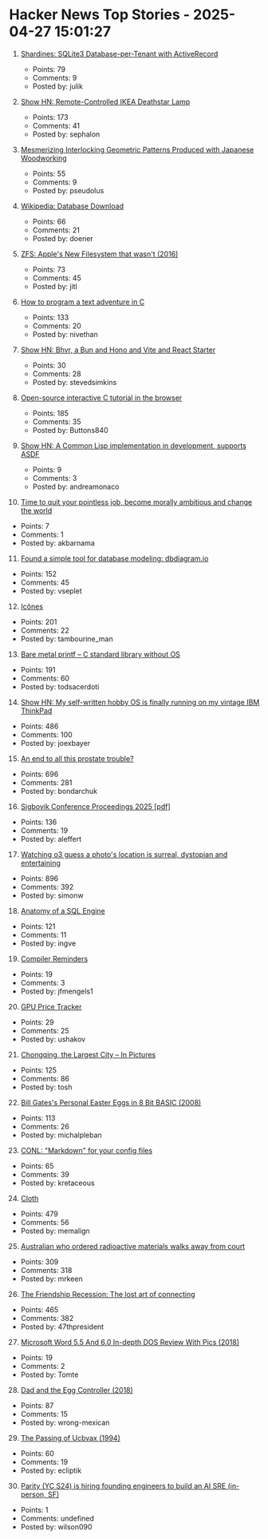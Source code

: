 # Hacker News Top Stories - 2025-04-27 15:01:27

1. [Shardines: SQLite3 Database-per-Tenant with ActiveRecord](https://blog.julik.nl/2025/04/a-can-of-shardines)
   - Points: 79
   - Comments: 9
   - Posted by: julik

2. [Show HN: Remote-Controlled IKEA Deathstar Lamp](https://gitlab.com/sephalon/deathstar_lamp)
   - Points: 173
   - Comments: 41
   - Posted by: sephalon

3. [Mesmerizing Interlocking Geometric Patterns Produced with Japanese Woodworking](https://www.smithsonianmag.com/smithsonian-institution/see-the-mesmerizing-interlocking-geometric-patterns-produced-with-this-ancient-japanese-woodworking-technique-180986494/)
   - Points: 55
   - Comments: 9
   - Posted by: pseudolus

4. [Wikipedia: Database Download](https://en.wikipedia.org/wiki/Wikipedia:Database_download)
   - Points: 66
   - Comments: 21
   - Posted by: doener

5. [ZFS: Apple's New Filesystem that wasn't (2016)](https://ahl.dtrace.org/2016/06/15/apple_and_zfs/)
   - Points: 73
   - Comments: 45
   - Posted by: jitl

6. [How to program a text adventure in C](https://helderman.github.io/htpataic/htpataic01.html)
   - Points: 133
   - Comments: 20
   - Posted by: nivethan

7. [Show HN: Bhvr, a Bun and Hono and Vite and React Starter](https://bhvr.dev)
   - Points: 30
   - Comments: 28
   - Posted by: stevedsimkins

8. [Open-source interactive C tutorial in the browser](https://www.learn-c.org/)
   - Points: 185
   - Comments: 35
   - Posted by: Buttons840

9. [Show HN: A Common Lisp implementation in development, supports ASDF](https://savannah.nongnu.org/p/alisp)
   - Points: 9
   - Comments: 3
   - Posted by: andreamonaco

10. [Time to quit your pointless job, become morally ambitious and change the world](https://www.theguardian.com/lifeandstyle/2025/apr/19/no-youre-not-fine-just-the-way-you-are-time-to-quit-your-pointless-job-become-morally-ambitious-and-change-the-world)
   - Points: 7
   - Comments: 1
   - Posted by: akbarnama

11. [Found a simple tool for database modeling: dbdiagram.io](https://dbdiagram.io)
   - Points: 152
   - Comments: 45
   - Posted by: vseplet

12. [Icônes](https://icones.js.org/)
   - Points: 201
   - Comments: 22
   - Posted by: tambourine_man

13. [Bare metal printf – C standard library without OS](https://popovicu.com/posts/bare-metal-printf/)
   - Points: 191
   - Comments: 60
   - Posted by: todsacerdoti

14. [Show HN: My self-written hobby OS is finally running on my vintage IBM ThinkPad](https://github.com/joexbayer/RetrOS-32)
   - Points: 486
   - Comments: 100
   - Posted by: joexbayer

15. [An end to all this prostate trouble?](https://yarchive.net/blog/prostate/)
   - Points: 696
   - Comments: 281
   - Posted by: bondarchuk

16. [Sigbovik Conference Proceedings 2025 [pdf]](https://sigbovik.org/2025/proceedings.pdf)
   - Points: 136
   - Comments: 19
   - Posted by: aleffert

17. [Watching o3 guess a photo's location is surreal, dystopian and entertaining](https://simonwillison.net/2025/Apr/26/o3-photo-locations/)
   - Points: 896
   - Comments: 392
   - Posted by: simonw

18. [Anatomy of a SQL Engine](https://www.dolthub.com/blog/2025-04-25-sql-engine-anatomy/)
   - Points: 121
   - Comments: 11
   - Posted by: ingve

19. [Compiler Reminders](https://jfmengels.net/compiler-reminders/)
   - Points: 19
   - Comments: 3
   - Posted by: jfmengels1

20. [GPU Price Tracker](https://www.unitedcompute.ai/gpu-price-tracker)
   - Points: 29
   - Comments: 25
   - Posted by: ushakov

21. [Chongqing, the Largest City – In Pictures](https://www.theguardian.com/world/gallery/2025/apr/27/chongqing-the-worlds-largest-city-in-pictures)
   - Points: 125
   - Comments: 86
   - Posted by: tosh

22. [Bill Gates's Personal Easter Eggs in 8 Bit BASIC (2008)](https://www.pagetable.com/?p=43)
   - Points: 113
   - Comments: 26
   - Posted by: michalpleban

23. [CONL: "Markdown" for your config files](https://cirw.in/blog/conl)
   - Points: 65
   - Comments: 39
   - Posted by: kretaceous

24. [Cloth](https://www.cloudofoz.com/verlet-test/)
   - Points: 479
   - Comments: 56
   - Posted by: memalign

25. [Australian who ordered radioactive materials walks away from court](https://www.chemistryworld.com/news/australian-who-ordered-radioactive-materials-over-the-internet-walks-away-from-court/4021306.article)
   - Points: 309
   - Comments: 318
   - Posted by: mrkeen

26. [The Friendship Recession: The lost art of connecting](https://www.happiness.hks.harvard.edu/february-2025-issue/the-friendship-recession-the-lost-art-of-connecting)
   - Points: 465
   - Comments: 382
   - Posted by: 47thpresident

27. [Microsoft Word 5.5 And 6.0 In-depth DOS Review With Pics (2018)](https://shot97retro.blogspot.com/2018/07/microsoft-word-55-and-60-in-depth-dos.html)
   - Points: 19
   - Comments: 2
   - Posted by: Tomte

28. [Dad and the Egg Controller (2018)](https://www.pentadact.com/2018-12-18-dad-and-the-egg-controller/)
   - Points: 87
   - Comments: 15
   - Posted by: wrong-mexican

29. [The Passing of Ucbvax (1994)](http://ucbvax.berkeley.edu/passing-of-ucbvax.txt)
   - Points: 60
   - Comments: 19
   - Posted by: ecliptik

30. [Parity (YC S24) is hiring founding engineers to build an AI SRE (in-person, SF)](https://www.ycombinator.com/companies/parity/jobs)
   - Points: 1
   - Comments: undefined
   - Posted by: wilson090

